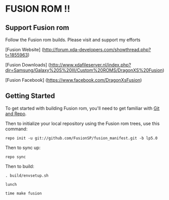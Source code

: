 FUSION ROM !!
=============

Support Fusion rom
------------------
Follow the Fusion rom builds. Please visit and support my efforts

[Fusion Website] (http://forum.xda-developers.com/showthread.php?t=1855963)

[Fusion Downloads] (http://www.xdafileserver.nl/index.php?dir=Samsung/Galaxy%20S%20III/Custom%20ROMS/DragonXS%20Fusion)

[Fusion Facebook] (https://www.facebook.com/DragonXsFusion)


Getting Started
---------------

To get started with building Fusion rom, you'll need to get
familiar with [Git and Repo](http://source.android.com/download/using-repo).

Then to initialize your local repository using the Fusion rom trees, use this command:

    repo init -u git://github.com/FusionSP/fusion_manifest.git -b lp5.0

Then to sync up:

    repo sync

Then to build:

    . build/envsetup.sh

    lunch

    time make fusion
